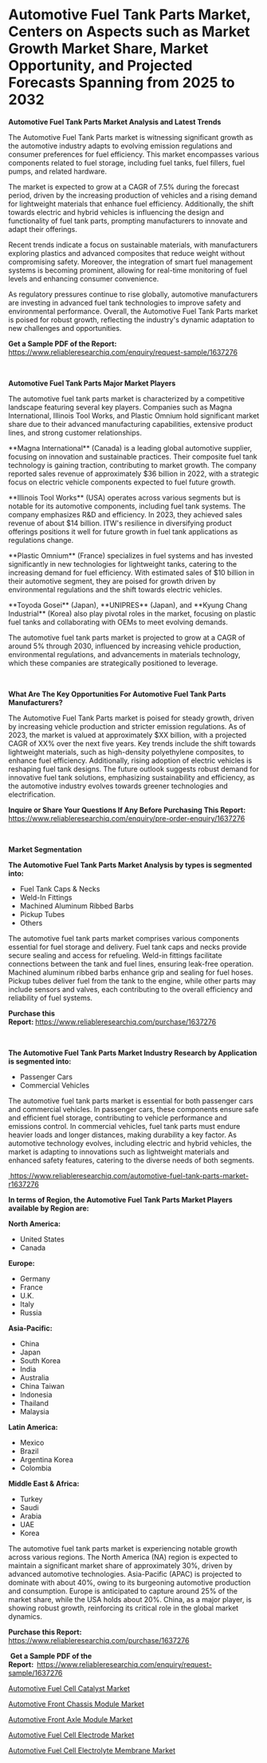 <p><h1>Automotive Fuel Tank Parts Market, Centers on Aspects such as Market Growth Market Share, Market Opportunity, and Projected Forecasts Spanning from 2025 to 2032</h1></p><p><strong>Automotive Fuel Tank Parts Market Analysis and Latest Trends</strong></p>
<p><p>The Automotive Fuel Tank Parts market is witnessing significant growth as the automotive industry adapts to evolving emission regulations and consumer preferences for fuel efficiency. This market encompasses various components related to fuel storage, including fuel tanks, fuel fillers, fuel pumps, and related hardware.</p><p>The market is expected to grow at a CAGR of 7.5% during the forecast period, driven by the increasing production of vehicles and a rising demand for lightweight materials that enhance fuel efficiency. Additionally, the shift towards electric and hybrid vehicles is influencing the design and functionality of fuel tank parts, prompting manufacturers to innovate and adapt their offerings.</p><p>Recent trends indicate a focus on sustainable materials, with manufacturers exploring plastics and advanced composites that reduce weight without compromising safety. Moreover, the integration of smart fuel management systems is becoming prominent, allowing for real-time monitoring of fuel levels and enhancing consumer convenience.</p><p>As regulatory pressures continue to rise globally, automotive manufacturers are investing in advanced fuel tank technologies to improve safety and environmental performance. Overall, the Automotive Fuel Tank Parts market is poised for robust growth, reflecting the industry's dynamic adaptation to new challenges and opportunities.</p></p>
<p><strong>Get a Sample PDF of the Report:&nbsp;</strong> <a href="https://www.reliableresearchiq.com/enquiry/request-sample/1637276?utm_campaign=1129&utm_medium=2&utm_source=Github&utm_content=ia&utm_term=23032025&utm_id=automotive-fuel-tank-parts">https://www.reliableresearchiq.com/enquiry/request-sample/1637276</a></p>
<p>&nbsp;</p>
<p><strong>Automotive Fuel Tank Parts Major Market Players</strong></p>
<p><p>The automotive fuel tank parts market is characterized by a competitive landscape featuring several key players. Companies such as Magna International, Illinois Tool Works, and Plastic Omnium hold significant market share due to their advanced manufacturing capabilities, extensive product lines, and strong customer relationships. </p><p>**Magna International** (Canada) is a leading global automotive supplier, focusing on innovation and sustainable practices. Their composite fuel tank technology is gaining traction, contributing to market growth. The company reported sales revenue of approximately $36 billion in 2022, with a strategic focus on electric vehicle components expected to fuel future growth.</p><p>**Illinois Tool Works** (USA) operates across various segments but is notable for its automotive components, including fuel tank systems. The company emphasizes R&D and efficiency. In 2023, they achieved sales revenue of about $14 billion. ITW's resilience in diversifying product offerings positions it well for future growth in fuel tank applications as regulations change.</p><p>**Plastic Omnium** (France) specializes in fuel systems and has invested significantly in new technologies for lightweight tanks, catering to the increasing demand for fuel efficiency. With estimated sales of $10 billion in their automotive segment, they are poised for growth driven by environmental regulations and the shift towards electric vehicles.</p><p>**Toyoda Gosei** (Japan), **UNIPRES** (Japan), and **Kyung Chang Industrial** (Korea) also play pivotal roles in the market, focusing on plastic fuel tanks and collaborating with OEMs to meet evolving demands.</p><p>The automotive fuel tank parts market is projected to grow at a CAGR of around 5% through 2030, influenced by increasing vehicle production, environmental regulations, and advancements in materials technology, which these companies are strategically positioned to leverage.</p></p>
<p>&nbsp;</p>
<p><strong>What Are The Key Opportunities For Automotive Fuel Tank Parts Manufacturers?</strong></p>
<p><p>The Automotive Fuel Tank Parts market is poised for steady growth, driven by increasing vehicle production and stricter emission regulations. As of 2023, the market is valued at approximately $XX billion, with a projected CAGR of XX% over the next five years. Key trends include the shift towards lightweight materials, such as high-density polyethylene composites, to enhance fuel efficiency. Additionally, rising adoption of electric vehicles is reshaping fuel tank designs. The future outlook suggests robust demand for innovative fuel tank solutions, emphasizing sustainability and efficiency, as the automotive industry evolves towards greener technologies and electrification.</p></p>
<p><strong>Inquire or Share Your Questions If Any Before Purchasing This Report:</strong> <a href="https://www.reliableresearchiq.com/enquiry/pre-order-enquiry/1637276?utm_campaign=1129&utm_medium=2&utm_source=Github&utm_content=ia&utm_term=23032025&utm_id=automotive-fuel-tank-parts">https://www.reliableresearchiq.com/enquiry/pre-order-enquiry/1637276</a></p>
<p>&nbsp;</p>
<p><strong>Market Segmentation</strong></p>
<p><strong>The Automotive Fuel Tank Parts Market Analysis by types is segmented into:</strong></p>
<p><ul><li>Fuel Tank Caps & Necks</li><li>Weld-In Fittings</li><li>Machined Aluminum Ribbed Barbs</li><li>Pickup Tubes</li><li>Others</li></ul></p>
<p><p>The automotive fuel tank parts market comprises various components essential for fuel storage and delivery. Fuel tank caps and necks provide secure sealing and access for refueling. Weld-in fittings facilitate connections between the tank and fuel lines, ensuring leak-free operation. Machined aluminum ribbed barbs enhance grip and sealing for fuel hoses. Pickup tubes deliver fuel from the tank to the engine, while other parts may include sensors and valves, each contributing to the overall efficiency and reliability of fuel systems.</p></p>
<p><strong>Purchase this Report:&nbsp;</strong><a href="https://www.reliableresearchiq.com/purchase/1637276?utm_campaign=1129&utm_medium=2&utm_source=Github&utm_content=ia&utm_term=23032025&utm_id=automotive-fuel-tank-parts">https://www.reliableresearchiq.com/purchase/1637276</a></p>
<p>&nbsp;</p>
<p><strong>The Automotive Fuel Tank Parts Market Industry Research by Application is segmented into:</strong></p>
<p><ul><li>Passenger Cars</li><li>Commercial Vehicles</li></ul></p>
<p><p>The automotive fuel tank parts market is essential for both passenger cars and commercial vehicles. In passenger cars, these components ensure safe and efficient fuel storage, contributing to vehicle performance and emissions control. In commercial vehicles, fuel tank parts must endure heavier loads and longer distances, making durability a key factor. As automotive technology evolves, including electric and hybrid vehicles, the market is adapting to innovations such as lightweight materials and enhanced safety features, catering to the diverse needs of both segments.</p></p>
<p><a href="https://www.reliableresearchiq.com/automotive-fuel-tank-parts-market-r1637276?utm_campaign=1129&utm_medium=2&utm_source=Github&utm_content=ia&utm_term=23032025&utm_id=automotive-fuel-tank-parts">&nbsp;https://www.reliableresearchiq.com/automotive-fuel-tank-parts-market-r1637276</a></p>
<p><strong>In terms of Region, the Automotive Fuel Tank Parts Market Players available by Region are:</strong></p>
<p>
    <p> <strong> North America: </strong>
        <ul>
            <li>United States</li>
            <li>Canada</li>
        </ul>
        </p> 
    <p> <strong> Europe: </strong>
        <ul>
            <li>Germany</li>
            <li>France</li>
            <li>U.K.</li>
            <li>Italy</li>
            <li>Russia</li>
        </ul>
        </p> 
    <p> <strong> Asia-Pacific: </strong>
        <ul>
            <li>China</li>
            <li>Japan</li>
            <li>South Korea</li>
            <li>India</li>
            <li>Australia</li>
            <li>China Taiwan</li>
            <li>Indonesia</li>
            <li>Thailand</li>
            <li>Malaysia</li>
        </ul>
        </p> 
    <p> <strong> Latin America: </strong>
        <ul>
            <li>Mexico</li>
            <li>Brazil</li>
            <li>Argentina Korea</li>
            <li>Colombia</li>
        </ul>
        </p> 
    <p> <strong> Middle East & Africa: </strong>
        <ul>
            <li>Turkey</li>
            <li>Saudi</li>
            <li>Arabia</li>
            <li>UAE</li>
            <li>Korea</li>
        </ul>
    </p>
    </p>
<p><p>The automotive fuel tank parts market is experiencing notable growth across various regions. The North America (NA) region is expected to maintain a significant market share of approximately 30%, driven by advanced automotive technologies. Asia-Pacific (APAC) is projected to dominate with about 40%, owing to its burgeoning automotive production and consumption. Europe is anticipated to capture around 25% of the market share, while the USA holds about 20%. China, as a major player, is showing robust growth, reinforcing its critical role in the global market dynamics.</p></p>
<p><strong>Purchase this Report: </strong><a href="https://www.reliableresearchiq.com/purchase/1637276?utm_campaign=1129&utm_medium=2&utm_source=Github&utm_content=ia&utm_term=23032025&utm_id=automotive-fuel-tank-parts">https://www.reliableresearchiq.com/purchase/1637276</a></p>
<p>&nbsp;<strong>Get a Sample PDF of the Report:&nbsp;&nbsp;</strong><a href="https://www.reliableresearchiq.com/enquiry/request-sample/1637276?utm_campaign=1129&utm_medium=2&utm_source=Github&utm_content=ia&utm_term=23032025&utm_id=automotive-fuel-tank-parts">https://www.reliableresearchiq.com/enquiry/request-sample/1637276</a></p>
<p><strong></strong></p>
<p><p><a href="https://github.com/iwanesucices/Market-Research-Report-List-1/blob/main/automotive-fuel-cell-catalyst-market.md?utm_campaign=1129&utm_medium=2&utm_source=Github&utm_content=ia&utm_term=23032025&utm_id=automotive-fuel-tank-parts">Automotive Fuel Cell Catalyst Market</a></p><p><a href="https://github.com/snapetylerho/Market-Research-Report-List-1/blob/main/automotive-front-chassis-module-market.md?utm_campaign=1129&utm_medium=2&utm_source=Github&utm_content=ia&utm_term=23032025&utm_id=automotive-fuel-tank-parts">Automotive Front Chassis Module Market</a></p><p><a href="https://github.com/sulvantomppa/Market-Research-Report-List-1/blob/main/automotive-front-axle-module-market.md?utm_campaign=1129&utm_medium=2&utm_source=Github&utm_content=ia&utm_term=23032025&utm_id=automotive-fuel-tank-parts">Automotive Front Axle Module Market</a></p><p><a href="https://github.com/stunzkocotpv/Market-Research-Report-List-1/blob/main/automotive-fuel-cell-electrode-market.md?utm_campaign=1129&utm_medium=2&utm_source=Github&utm_content=ia&utm_term=23032025&utm_id=automotive-fuel-tank-parts">Automotive Fuel Cell Electrode Market</a></p><p><a href="https://github.com/hatlepigna2s/Market-Research-Report-List-1/blob/main/automotive-fuel-cell-electrolyte-membrane-market.md?utm_campaign=1129&utm_medium=2&utm_source=Github&utm_content=ia&utm_term=23032025&utm_id=automotive-fuel-tank-parts">Automotive Fuel Cell Electrolyte Membrane Market</a></p></p>